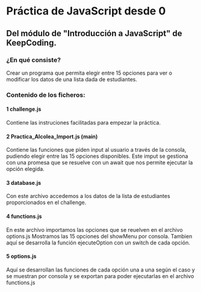 # Práctica de JavaScript desde 0
## Del módulo de "Introducción  a JavaScript" de KeepCoding.

### ¿En qué consiste?
Crear un programa que permita elegir entre 15 opciones para ver o modificar los datos de una lista dada de estudiantes.

### Contenido de los ficheros:
 #### 1 challenge.js
  
Contiene las instruciones facilitadas para empezar la práctica.

 #### 2 Practica_Alcolea_Import.js (main)
 
Contiene las funciones que piden input al usuario a través de la consola, pudiendo elegir entre las 15 opciones disponibles.
Este imput se gestiona con una promesa que se resuelve con un await que nos permite ejecutar la opción elegida.

 #### 3 database.js 

Con este archivo accedemos a los datos de la lista de estudiantes proporcionados en el challenge.

 #### 4 functions.js

En este archivo importamos las opciones que se reuelven en el archivo options.js 
Mostramos las 15 opciones del showMenu por consola.
Tambien aquí se desarrolla la función ejecuteOption con un switch de cada opción.

 #### 5 options.js

Aquí se desarrollan las funciones de cada opción una a una según el caso y se muestran por consola y se exportan para poder ejecutarlas en el archivo functions.js
